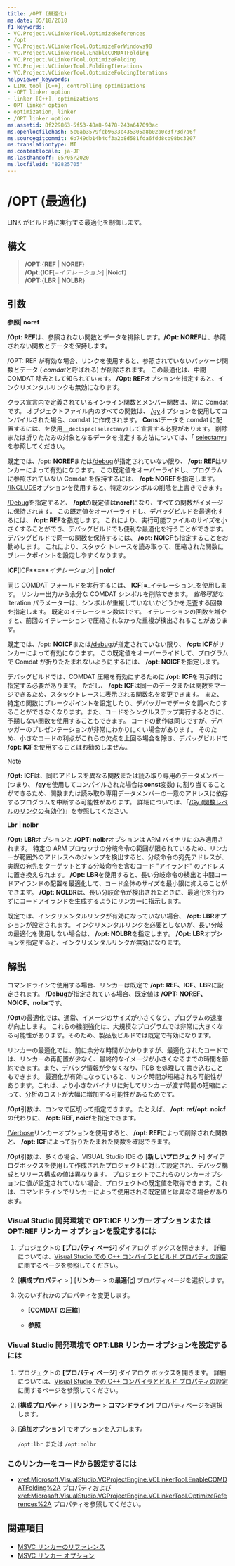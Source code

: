 ```yaml
---
title: /OPT (最適化)
ms.date: 05/18/2018
f1_keywords:
- VC.Project.VCLinkerTool.OptimizeReferences
- /opt
- VC.Project.VCLinkerTool.OptimizeForWindows98
- VC.Project.VCLinkerTool.EnableCOMDATFolding
- VC.Project.VCLinkerTool.OptimizeFolding
- VC.Project.VCLinkerTool.FoldingIterations
- VC.Project.VCLinkerTool.OptimizeFoldingIterations
helpviewer_keywords:
- LINK tool [C++], controlling optimizations
- -OPT linker option
- linker [C++], optimizations
- OPT linker option
- optimization, linker
- /OPT linker option
ms.assetid: 8f229863-5f53-48a8-9478-243a647093ac
ms.openlocfilehash: 5c0ab3579fcb9633c435305a8b02b0c3f73d7a6f
ms.sourcegitcommit: 6b749db14b4cf3a2b8d581fda6fdd8cb98bc3207
ms.translationtype: MT
ms.contentlocale: ja-JP
ms.lasthandoff: 05/05/2020
ms.locfileid: "82825705"
---
```

# <a name="opt-optimizations"></a>/OPT (最適化)

LINK がビルド時に実行する最適化を制御します。

## <a name="syntax"></a>構文

> **/OPT:**{**REF** | **NOREF**} \
> **/Opt:**{**ICF**[**=**_イテレーション_] |**Noicf**}\
> **/OPT:**{**LBR** | **NOLBR**}

## <a name="arguments"></a>引数

**参照**&#124; **noref**

**/Opt: REF**は、参照されない関数とデータを排除します。**/Opt: NOREF**は、参照されない関数とデータを保持します。

/OPT: REF が有効な場合、リンクを使用すると、参照されていないパッケージ関数とデータ ( *comdat*と呼ばれる) が削除されます。 この最適化は、中間 COMDAT 除去として知られています。 **/Opt: REF**オプションを指定すると、インクリメンタルリンクも無効になります。

クラス宣言内で定義されているインライン関数とメンバー関数は、常に Comdat です。 オブジェクトファイル内のすべての関数は、 [/gy](gy-enable-function-level-linking.md)オプションを使用してコンパイルされた場合、comdat に作成されます。 **Const**データを comdat に配置するには、を使用`__declspec(selectany)`して宣言する必要があります。 削除または折りたたみの対象となるデータを指定する方法については、「 [selectany](../../cpp/selectany.md)」を参照してください。

既定では、/opt: **NOREF**または[/debug](debug-generate-debug-info.md)が指定されていない限り、 **/opt: REF**はリンカーによって有効になります。 この既定値をオーバーライドし、プログラムに参照されていない Comdat を保持するには、 **/opt: NOREF**を指定します。 [/INCLUDE](include-force-symbol-references.md)オプションを使用すると、特定のシンボルの削除を上書きできます。

[/Debug](debug-generate-debug-info.md)を指定すると、 **/opt**の既定値は**noref**になり、すべての関数がイメージに保持されます。 この既定値をオーバーライドし、デバッグビルドを最適化するには、 **/opt: REF**を指定します。 これにより、実行可能ファイルのサイズを小さくすることができ、デバッグビルドでも便利な最適化を行うことができます。 デバッグビルドで同一の関数を保持するには、 **/opt: NOICF**も指定することをお勧めします。 これにより、スタック トレースを読み取って、圧縮された関数にブレークポイントを設定しやすくなります。

**ICF**\[ICF**=**_イテレーション_] &#124; **noicf**

同じ COMDAT フォールドを実行するには、 **ICF**\[**=**_イテレーション_を使用します。 リンカー出力から余分な COMDAT シンボルを削除できます。 *省略可能*な iteration パラメーターは、シンボルが重複していないかどうかを走査する回数を指定します。 既定のイテレーション数は1です。 イテレーションの回数を増やすと、前回のイテレーションで圧縮されなかった重複が検出されることがあります。

既定では、/opt: **NOICF**または[/debug](debug-generate-debug-info.md)が指定されていない限り、 **/opt: ICF**がリンカーによって有効になります。 この既定値をオーバーライドして、プログラムで Comdat が折りたたまれないようにするには、 **/opt: NOICF**を指定します。

デバッグビルドでは、COMDAT 圧縮を有効にするために **/opt: ICF**を明示的に指定する必要があります。 ただし、 **/opt: ICF**は同一のデータまたは関数をマージできるため、スタックトレースに表示される関数名を変更できます。 また、特定の関数にブレークポイントを設定したり、デバッガーでデータを調べたりすることができなくなります。また、コードをシングルステップ実行するときに、予期しない関数を使用することもできます。 コードの動作は同じですが、デバッガーのプレゼンテーションが非常にわかりにくい場合があります。 そのため、小さなコードの利点がこれらの欠点を上回る場合を除き、デバッグビルドで **/opt: ICF**を使用することはお勧めしません。

> [!NOTE]
> **/Opt: ICF**は、同じアドレスを異なる関数または読み取り専用のデータメンバー (つまり、 **/gy**を使用してコンパイルされた場合は**const**変数) に割り当てることができるため、関数または読み取り専用データメンバーの一意のアドレスに依存するプログラムを中断する可能性があります。 詳細については、「[/Gy (関数レベルのリンクの有効化)](gy-enable-function-level-linking.md)」を参照してください。

**Lbr** &#124; **nolbr**

**/Opt: LBR**オプションと **/OPT: nolbr**オプションは ARM バイナリにのみ適用されます。 特定の ARM プロセッサの分岐命令の範囲が限られているため、リンカーが範囲外のアドレスへのジャンプを検出すると、分岐命令の宛先アドレスが、実際の宛先をターゲットとする分岐命令を含むコード "アイランド" のアドレスに置き換えられます。 **/Opt: LBR**を使用すると、長い分岐命令の検出と中間コードアイランドの配置を最適化して、コード全体のサイズを最小限に抑えることができます。 **/Opt: NOLBR**は、長い分岐命令が検出されたときに、最適化を行わずにコードアイランドを生成するようにリンカーに指示します。

既定では、インクリメンタルリンクが有効になっていない場合、 **/opt: LBR**オプションが設定されます。 インクリメンタルリンクを必要としないが、長い分岐の最適化を使用しない場合は、 **/opt: NOLBR**を指定します。 **/Opt: LBR**オプションを指定すると、インクリメンタルリンクが無効になります。

## <a name="remarks"></a>解説

コマンドラインで使用する場合、リンカーは既定で **/opt: REF、ICF、LBR**に設定されます。 **/Debug**が指定されている場合、既定値は **/OPT: NOREF、NOICF、nolbr**です。

**/Opt**の最適化では、通常、イメージのサイズが小さくなり、プログラムの速度が向上します。 これらの機能強化は、大規模なプログラムでは非常に大きくなる可能性があります。そのため、製品版ビルドでは既定で有効になります。

リンカーの最適化では、前に余分な時間がかかりますが、最適化されたコードでは、リンカーの再配置が少なく、最終的なイメージが小さくなるまでの時間を節約できます。また、デバッグ情報が少なくなり、PDB を処理して書き込むこともできます。 最適化が有効になっていると、リンク時間が短縮される可能性があります。これは、より小さなバイナリに対してリンカーが渡す時間の短縮によって、分析のコストが大幅に増加する可能性があるためです。

**/Opt**引数は、コンマで区切って指定できます。 たとえば、 **/opt: ref/opt: noicf**の代わりに、 **/opt: REF, noicf**を指定できます。

[/Verbose](verbose-print-progress-messages.md)リンカーオプションを使用すると、 **/opt: REF**によって削除された関数と、 **/opt: ICF**によって折りたたまれた関数を確認できます。

**/Opt**引数は、多くの場合、VISUAL Studio IDE の [**新しいプロジェクト**] ダイアログボックスを使用して作成されたプロジェクトに対して設定され、デバッグ構成とリリース構成の値は異なります。 プロジェクトでこれらのリンカーオプションに値が設定されていない場合、プロジェクトの既定値を取得できます。これは、コマンドラインでリンカーによって使用される既定値とは異なる場合があります。

### <a name="to-set-the-opticf-or-optref-linker-option-in-the-visual-studio-development-environment"></a>Visual Studio 開発環境で OPT:ICF リンカー オプションまたは OPT:REF リンカー オプションを設定するには

1. プロジェクトの **[プロパティ ページ]** ダイアログ ボックスを開きます。 詳細については、[Visual Studio での C++ コンパイラとビルド プロパティの設定](../working-with-project-properties.md)に関するページを参照してください。

1. [**構成プロパティ** > ] [**リンカー** > の**最適化**] プロパティページを選択します。

1. 次のいずれかのプロパティを変更します。

   - **[COMDAT の圧縮]**

   - **参照**

### <a name="to-set-the-optlbr-linker-option-in-the-visual-studio-development-environment"></a>Visual Studio 開発環境で OPT:LBR リンカー オプションを設定するには

1. プロジェクトの **[プロパティ ページ]** ダイアログ ボックスを開きます。 詳細については、[Visual Studio での C++ コンパイラとビルド プロパティの設定](../working-with-project-properties.md)に関するページを参照してください。

1. [**構成プロパティ** > ] [**リンカー** > **コマンドライン**] プロパティページを選択します。

1. [**追加オプション**] でオプションを入力します。

   `/opt:lbr` または `/opt:nolbr`

### <a name="to-set-this-linker-option-programmatically"></a>このリンカーをコードから設定するには

- <xref:Microsoft.VisualStudio.VCProjectEngine.VCLinkerTool.EnableCOMDATFolding%2A> プロパティおよび <xref:Microsoft.VisualStudio.VCProjectEngine.VCLinkerTool.OptimizeReferences%2A> プロパティを参照してください。

## <a name="see-also"></a>関連項目

- [MSVC リンカーのリファレンス](linking.md)
- [MSVC リンカー オプション](linker-options.md)
